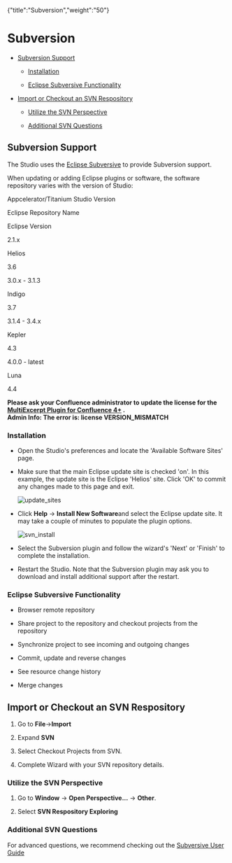 {"title":"Subversion","weight":"50"} 

# Subversion

*   [Subversion Support](#SubversionSupport)
    
    *   [Installation](#Installation)
        
    *   [Eclipse Subversive Functionality](#EclipseSubversiveFunctionality)
        
*   [Import or Checkout an SVN Respository](#ImportorCheckoutanSVNRespository)
    
    *   [Utilize the SVN Perspective](#UtilizetheSVNPerspective)
        
    *   [Additional SVN Questions](#AdditionalSVNQuestions)
        

## Subversion Support

The Studio uses the [Eclipse Subversive](http://www.eclipse.org/subversive/) to provide Subversion support.

When updating or adding Eclipse plugins or software, the software repository varies with the version of Studio:

Appcelerator/Titanium Studio Version

Eclipse Repository Name

Eclipse Version

2.1.x

Helios

3.6

3.0.x - 3.1.3

Indigo

3.7

3.1.4 - 3.4.x

Kepler

4.3

4.0.0 - latest

Luna

4.4

**Please ask your Confluence administrator to update the license for the [MultiExcerpt Plugin for Confluence 4+](https://plugins.atlassian.com/plugins/biz.artemissoftware.confluence.multiexcerpt.MultiExcerptMacro) .**  
**Admin Info: The error is: license VERSION\_MISMATCH**

### Installation

*   Open the Studio's preferences and locate the 'Available Software Sites' page.
    
*   Make sure that the main Eclipse update site is checked 'on'. In this example, the update site is the Eclipse 'Helios' site. Click 'OK' to commit any changes made to this page and exit.
    
    ![update_sites](/Images/appc/download/attachments/30083194/update_sites.jpg)
    
*   Click **Help** -> **Install New Software**and select the Eclipse update site. It may take a couple of minutes to populate the plugin options.
    
    ![svn_install](/Images/appc/download/attachments/30083194/svn_install.jpg)
    
*   Select the Subversion plugin and follow the wizard's 'Next' or 'Finish' to complete the installation.
    
*   Restart the Studio. Note that the Subversion plugin may ask you to download and install additional support after the restart.
    

### Eclipse Subversive Functionality

*   Browser remote repository
    
*   Share project to the repository and checkout projects from the repository
    
*   Synchronize project to see incoming and outgoing changes
    
*   Commit, update and reverse changes
    
*   See resource change history
    
*   Merge changes
    

## Import or Checkout an SVN Respository

1.  Go to **File**\->**Import**
    
2.  Expand **SVN**
    
3.  Select Checkout Projects from SVN.
    
4.  Complete Wizard with your SVN repository details.
    

### Utilize the SVN Perspective

1.  Go to **Window** -> **Open Perspective...** -> **Other**.
    
2.  Select **SVN Respository Exploring**
    

### Additional SVN Questions

For advanced questions, we recommend checking out the [Subversive User Guide](http://www.eclipse.org/subversive/documentation/index.php)
